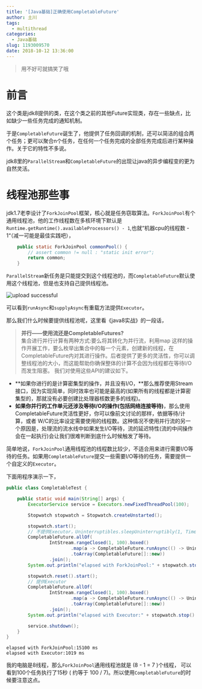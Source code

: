 ```yaml
---
title: '[Java基础]正确使用CompletableFuture'
author: 土川
tags:
  - multithread
categories:
  - Java基础
slug: 1193009570
date: 2018-10-12 13:36:00
---
```

> 用不好可就搞笑了哦

<!--more-->

# 前言
这个类是jdk8提供的类，在这个类之前的其他Future实现类，存在一些缺点，比如缺少一些任务完成的通知机制。  

于是`CompletableFuture`诞生了，他提供了任务回调的机制，还可以简洁的组合两个任务；更可以聚合n个任务，在任何一个任务完成的全部任务完成后进行某种操作。关于它的特性不多说。

jdk8里的`ParallelStream`和`CompletableFuture`的出现让java的异步编程变的更为自然灵活。

# 线程池那些事
jdk1.7老李设计了`ForkJoinPool`框架，核心就是任务窃取算法。`ForkJoinPool`有个通用线程池，他的工作线程数在多核环境下默认是`Runtime.getRuntime().availableProcessors() - 1`,也就“机器cpu的线程数 -  1“（减一可能是最佳实践吧），
```java
    public static ForkJoinPool commonPool() {
        // assert common != null : "static init error";
        return common;
    }
```

`ParallelStream`新任务是只能提交到这个线程池的，而`CompletableFuture`默认使用这个线程池，但是也支持自己提供线程池。


![upload successful](/images/pasted-152.png)

可以看到`runAsync`和`supplyAsync`有重载方法提供`Executor`。

那么我们什么时候要提供线程池呢，这里看《java8实战》的一段话，

> **并行——使用流还是CompletableFutures?**  
集合进行并行计算有两种方式:要么将其转化为并行流，利用map
这样的操作开展工作，要么枚举出集合中的每一个元素，创建新的线程，在CompletableFuture内对其进行操作。后者提供了更多的灵活性，你可以调整线程池的大小，而这能帮助你确保整体的计算不会因为线程都在等待I/O而发生阻塞。
我们对使用这些API的建议如下。 
* **如果你进行的是计算密集型的操作，并且没有I/O，**那么推荐使用Stream接口，因为实现简单，同时效率也可能是最高的(如果所有的线程都是计算密集型的，那就没有必要创建比处理器核数更多的线程)。 
* **如果你并行的工作单元还涉及等待I/O的操作(包括网络连接等待)**，那么使用CompletableFuture灵活性更好，你可以像前文讨论的那样，依据等待/计算，或者 W/C的比率设定需要使用的线程数。这种情况不使用并行流的另一个原因是，处理流的流水线中如果发生I/O等待，流的延迟特性(流的中间操作会在一起执行)会让我们很难判断到底什么时候触发了等待。

简单地说，`ForkJoinPool`通用线程池的线程数比较少，不适合用来进行需要I/O等待的任务。如果用`CompletableFuture`提交一些需要I/O等待的任务，需要提供一个自定义的`Executor`。

下面用程序演示一下，
```java
public class CompletableTest {

    public static void main(String[] args) {
        ExecutorService service = Executors.newFixedThreadPool(100);

        Stopwatch stopwatch = Stopwatch.createUnstarted();

        stopwatch.start();
        // 不提供Executor，Uninterruptibles.sleepUninterruptibly(1, TimeUnit.SECONDS)模拟网络I/O 1秒
        CompletableFuture.allOf(
                IntStream.rangeClosed(1, 100).boxed()
                        .map(a -> CompletableFuture.runAsync(() -> Uninterruptibles.sleepUninterruptibly(1, TimeUnit.SECONDS)))
                        .toArray(CompletableFuture[]::new))
                .join();
        System.out.println("elapsed with ForkJoinPool:" + stopwatch.stop().elapsed(TimeUnit.MILLISECONDS) + " ms");

        stopwatch.reset().start();
        // 提供Executor
        CompletableFuture.allOf(
                IntStream.rangeClosed(1, 100).boxed()
                        .map(a -> CompletableFuture.runAsync(() -> Uninterruptibles.sleepUninterruptibly(1, TimeUnit.SECONDS), service))
                        .toArray(CompletableFuture[]::new))
                .join();
        System.out.println("elapsed with Executor:" + stopwatch.stop().elapsed(TimeUnit.MILLISECONDS) + " ms");

        service.shutdown();
    }
}
```
	elapsed with ForkJoinPool:15100 ms
	elapsed with Executor:1019 ms
    
我的电脑是8线程，那么`ForkJoinPool`通用线程池就是 (8 - 1 = 7 )个线程， 可以看到100个任务执行了15秒 ( 约等于 100 / 7)。所以使用`CompletableFuture`的时候要注意这点。